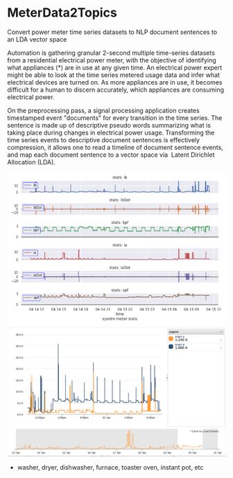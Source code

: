# MeterData2Topics
Convert power meter time series datasets to NLP document sentences to an LDA vector space

Automation is gathering granular 2-second multiple time-series datasets from a residential electrical power meter, with the objective of identifying what appliances (*) are in use at any given time. An electrical power expert might be able to look at the time series metered usage data and infer what electrical devices are turned on. As more appliances are in use, it becomes difficult for a human to discern accurately, which appliances are consuming electrical power.

On the preprocessing pass, a signal processing application creates timestamped event "documents" for every transition in the time series. The sentence is made up of descriptive pseudo words summarizing what is taking place during changes in electrical power usage. Transforming the time series events to descriptive document sentences is effectively compression, it allows one to read a timeline of document sentence events, and map each document sentence to a vector space via  Latent Dirichlet Allocation (LDA).

![eyedro application view](https://github.com/jearlcalkins/MeterData2Topics/blob/main/i_didt_pf.png)
![eyedro application view](https://github.com/jearlcalkins/MeterData2Topics/blob/main/Screenshot%202021-04-20%2009.48.25.png)

* washer, dryer, dishwasher, furnace, toaster oven, instant pot, etc

